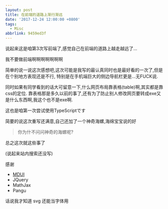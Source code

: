```yaml
---
layout: post
title: 在前端的道路上渐行渐远
date: '2017-12-24 12:00:00 +0800'
tags:
  - Misc
abbrlink: 9459ed3f
---
```


说起来这是咱第3次写前端了,感觉自己在前端的道路上越走越远了...

我不要做前端啊啊啊啊啊啊啊

简单的说一说这次感想吧,这次可能是我写的最认真同时也是最好看的一次了,但是在个别地方表现还是不行,
特别是在手机端巨大的侧边导航栏更是...无FUCK说.

同时如果有同学看到的话大可留意一下,什么网页布局靠表格(table)啊,其实都是靠css的定位.
靠表格那是多久以前的事了,还有为了防止别人修改网页要转成exe又是什么东西啊,我这个也不是exe啊.

这也是咱第一次尝试使用TypeScriptです

简要的说这次重写还满意,自己还加了一个神奇海螺,海绵宝宝说的好
> 你为什不问问神奇的海螺呢?

总之这次就这些事了

(说起来站内搜索还没写)

感谢
* [MDUI](https://www.mdui.org/)
* JQuery
* MathJax
* Pangu

话说我才知道 svg 还能当字体用